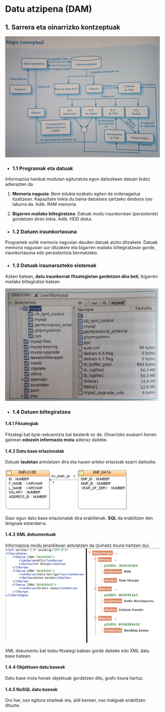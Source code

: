# Datu atzipena (DAM)

## 1. Sarrera eta oinarrizko kontzeptuak

<img src="img/MapaKontzeptuala1.jpg" alt= "Mapa kontzeptuala" width="700px">

+ ### 1.1 Programak eta datuak

Informazioa hainbat modutan egituratuta egon daitezkeen datuen bidez adierazten da.

1. **Memoria nagusia**: Bere edukia ezabatu egiten da ordenagailua itzaltzean. Kapazitate txikia du baina datuetara sartzeko denbora oso laburra da. Adib. RAM memoria.

2. **Bigarren mailako biltegiratzea**: Datuak modu iraunkorrean (*persistente*) gordetzen diren tokia. Adib. HDD diska.


+ ### 1.2 Datuen iraunkortasuna

Programek soilik memoria nagusian dauden datuak atzitu ditzakete. Datuak memoria nagusian sor ditzakete eta bigarren mailako biltegiratzean gorde, iraunkortasuna edo persistentzia bermatzeko.

+ ### 1.3 Datuak iraunarazteko sistemak

Azken batean, **datu iraunkorrak fitxategietan gordetzen dira beti**, bigarren mailako biltegiratze batean. 

<img src="img/FitxategiSistema.jpg" alt= "Fitxategi Sistema" width="500px">

+ ### 1.4 Datuen biltegiratzea

#### 1.4.1 Fitxategiak

Fitxategi bat *byte*-sekuentzia bat besterik ez da. 
Oinarrizko euskarri honen gainean **edozein informazio mota** adieraz daiteke.

#### 1.4.2 Datu base erlazionalak
Datuak **tauletan** antolatzen dira eta hauen arteko erlazioak ezarri daitezke.

<img src="img/datuBaseErlazionala.png" alt= "datu base eralzionala" width="400px">

Gaur egun datu base erlazionalak dira erabilienak. **SQL** da erabiltzen den lengoaia estandarra.

#### 1.4.3 XML dokumentuak
Informazioa modu jerarkikoan antolatzen da (zuhaitz itxura hartzen du).
<img src="img/xmltree.png" alt= "XML zuhaitza" width="600px">

XML dokumentu bat testu-fitxategi batean gorde daiteke edo XML datu base batean.

#### 1.4.4 Objektuen datu baseak
Datu base mota honek objektuak gordetzen ditu, grafo itxura hartuz.

#### 1.4.5 NoSQL datu baseak
Oro har, oso egitura sinpleak eta, aldi berean, oso malguak erabiltzen dituzte.

